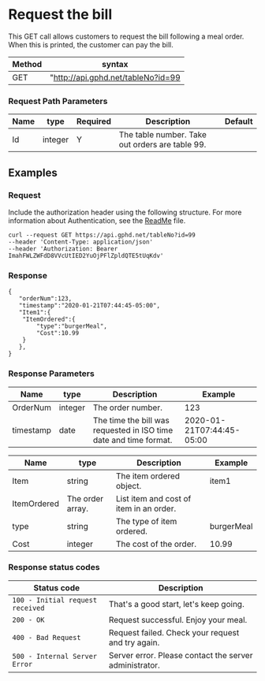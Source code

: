 # Request the bill

This GET call allows customers to request the bill following a meal order. When this is printed, the customer can pay the bill. 

Method | syntax
----- | ----------
GET | "http://api.gphd.net/tableNo?id=99

### Request Path Parameters

Name | type | Required | Description | Default 
---- | ----- | ----- | -------------------- | ---
Id | integer | Y |  The table number. Take out orders are table 99. |

## Examples

### Request

Include the authorization header using the following structure. For more information about Authentication, see the [ReadMe](https://github.com/Schnee18/student-showcase/blob/main/student-work/2023/Sharon-Schnee/api-final-project/readme.md) file.

```
curl --request GET https://api.gphd.net/tableNo?id=99
--header 'Content-Type: application/json'
--header 'Authorization: Bearer ImahFWLZWFdD8VVcUtIED2YuOjPFlZpldQTE5tUqKdv'
```

### Response

```
{
   "orderNum":123,
   "timestamp":"2020-01-21T07:44:45-05:00",
   "Item1":{
  	"ItemOrdered":{
     	"type":"burgerMeal",
     	"Cost":10.99
  	}
   },
}
```

### Response Parameters

Name | type | Description | Example 
---- | ----- | ----- | --------------------
OrderNum | integer | The order number. |  123
timestamp | date  | The time the bill was requested in ISO time date and time format. | 2020-01-21T07:44:45-05:00

Name | type | Description | Example 
---- | ----- | ----- | --------------------
Item | string | The item ordered object. | item1
ItemOrdered | The order array. | List item and cost of item in an order.
type | string |The type of item ordered. | burgerMeal
Cost | integer | The cost of the order. | 10.99

### Response status codes

| Status code |  Description          |
|-------------|----------------------|
| `100 - Initial request received` | That's a good start, let's keep going. |
| `200 - OK` | Request successful. Enjoy your meal. |
| `400 - Bad Request`       | Request failed. Check your request and try again. |
| `500 - Internal Server Error`  | Server error. Please contact the server administrator.  |
